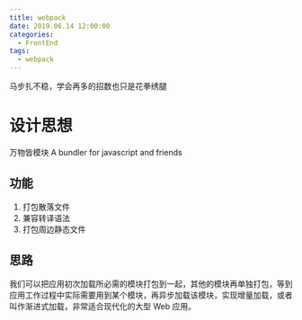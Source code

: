 ```yaml
---
title: webpack
date: 2019.06.14 12:00:00
categories:
  - FrontEnd
tags:
  - webpack
---
```


马步扎不稳，学会再多的招数也只是花拳绣腿
<!--  -->

# 设计思想

万物皆模块
A bundler for javascript and friends

## 功能
1. 打包散落文件
2. 兼容转译语法
3. 打包周边静态文件

## 思路
我们可以把应用初次加载所必需的模块打包到一起，其他的模块再单独打包，等到应用工作过程中实际需要用到某个模块，再异步加载该模块，实现增量加载，或者叫作渐进式加载，非常适合现代化的大型 Web 应用。



